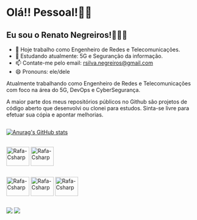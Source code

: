 <h1>Olá!! Pessoal!👋🏽</h1>
<h2>Eu sou o Renato Negreiros!🙋🏽‍♂️</h2>

- 🔭 Hoje trabalho como Engenheiro de Redes e Telecomunicações.
- 🌱 Estudando atualmente: 5G e Seguranção da informação.
- 📫 Contate-me pelo email: rsilva.negreiros@gmail.com
- 😄 Pronouns: ele/dele

<p>Atualmente trabalhando como Engenheiro de Redes e Telecomunicações com foco na área do 5G, DevOps e CyberSegurança.</p>
A maior parte dos meus repositórios públicos no Github são projetos de código aberto que desenvolvi ou clonei para estudos. Sinta-se livre para efetuar sua cópia e apontar melhorias.

##
[![Anurag's GitHub stats](https://github-readme-stats.vercel.app/api?username=RsilvaNegreiros&show_icons=true&theme=vision-friendly-dark)](https://github.com/anuraghazra/github-readme-stats)
##

<div>
<img align="center" alt="Rafa-Csharp" height="50" width="60" src="https://img.shields.io/badge/HTML5-E34F26?style=for-the-badge&logo=html5&logoColor=white">
<img align="center" alt="Rafa-Csharp" height="50" width="60" src="https://img.shields.io/badge/Python-14354C?style=for-the-badge&logo=python&logoColor=white">
</div>

##

<div>
<img align="center" alt="Rafa-Csharp" height="50" width="60" src="https://img.shields.io/badge/Linux_Mint-87CF3E?style=for-the-badge&logo=linux-mint&logoColor=white">
<img align="center" alt="Rafa-Csharp" height="50" width="60" src="https://img.shields.io/badge/Ubuntu-E95420?style=for-the-badge&logo=ubuntu&logoColor=white">
<img align="center" alt="Rafa-Csharp" height="50" width="60" src="https://img.shields.io/badge/Windows-0078D6?style=for-the-badge&logo=windows&logoColor=white">

</div>

##
<div> 
  <a href="https://instagram.com/renato.negreiros" target="_blank"><img src="https://img.shields.io/badge/-Instagram-%23E4405F?style=for-the-badge&logo=instagram&logoColor=white" target="_blank"></a>
  <a href="https://www.linkedin.com/in/renato-negreiros-687046291" target="_blank"><img src="https://img.shields.io/badge/-LinkedIn-%230077B5?style=for-the-badge&logo=linkedin&logoColor=white" target="_blank">
  
  </a> 
</div>
